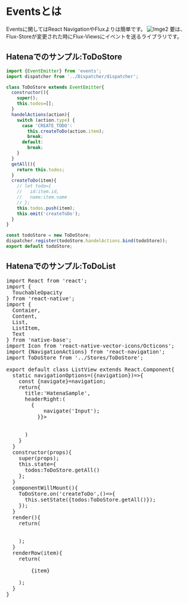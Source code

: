 # Eventsとは  
Eventsに関してはReact NavigationやFluxよりは簡単です。
![Imge2](https://facebook.github.io/flux/img/flux-simple-f8-diagram-with-client-action-1300w.png "ユーザーアクション")
要は、Flux-Storeが変更された時にFlux-Viewsにイベントを送るライブラリです。

## Hatenaでのサンプル:ToDoStore
```javascript
import {EventEmitter} from 'events';
import dispatcher from '../Dispatcher/dispatcher';

class ToDoStore extends EventEmitter{
  constructor(){
    super();
    this.todos=[];
  }
  handelActions(action){
    switch (action.type) {
      case 'CREATE_TODO':
        this.createToDo(action.item);
        break;
      default:
        break;
    }
  }
  getAll(){
    return this.todos;
  }
  createToDo(item){
    // let todo={
    //   id:item.id,
    //   name:item.name
    // };
    this.todos.push(item);
    this.emit('createToDo');
  }
}

const todoStore = new ToDoStore;
dispatcher.register(todoStore.handelActions.bind(todoStore));
export default todoStore;
```

## Hatenaでのサンプル:ToDoList
<pre class="prettyprint linenums">
import React from 'react';
import {
  TouchableOpacity
} from 'react-native';
import {
  Contaier,
  Content,
  List,
  ListItem,
  Text
} from 'native-base';
import Icon from 'react-native-vector-icons/Octicons';
import {NavigationActions} from 'react-navigation';
import ToDoStore from '../Stores/ToDoStore';

export default class ListView extends React.Component{
  static navigationOptions=({navigation})=>{
    const {navigate}=navigation;
    return{
      title:'HatenaSample',
      headerRight:(
        <TouchableOpacity
          onPress={()=>{
            navigate('Input');
          }}>
          <Icon name='plus' style={{fontSize:25,color:'#007AFF',marginRight:10}}/>
        </TouchableOpacity>
      )
    }
  }
  constructor(props){
    super(props);
    this.state={
      todos:ToDoStore.getAll()
    };
  }
  componentWillMount(){
    ToDoStore.on('createToDo',()=>{
      this.setState({todos:ToDoStore.getAll()});
    });
  }
  render(){
    return(
      <List
        dataArray={this.state.todos}
        renderRow={this.renderRow.bind(this)}>
      </List>
    );
  }
  renderRow(item){
    return(
      <ListItem>
        <Text>{item}</Text>
      </ListItem>
    );
  }
}
</pre>
